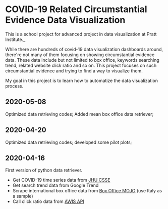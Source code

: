 # COVID-19 Related Circumstantial Evidence Data Visualization #
This is a school project for advanced project in data visualization at Pratt Institute._

While there are hundreds of covid-19 data visualization dashboards around, there're not many of them focusing on showing circumstantial evidence data. These data include but not limited to box office, keywords searching trend, related website click ratio and so on. This project focuses on such circumstantial evidence and trying to find a way to visualize them.

My goal in this project is to learn how to automatize the data visualization process.
## 2020-05-08 ##
Optimized data retrieving codes;
Added mean box office data retriever;

## 2020-04-20 ##
Optimized data retrieving codes;
developed some pilot plots;

## 2020-04-16 ##
First version of python data retriever.
* Get COVID-19 time series data from [JHU CSSE](https://github.com/CSSEGISandData/COVID-19)
* Get search trend data from Google Trend
* Scrape international box office data from [Box Office MOJO](https://www.boxofficemojo.com/weekend/by-year/?area=IT) (use Italy as a sample)
* Call click ratio data from [AWIS API](https://awis.alexa.com/developer-guide)

